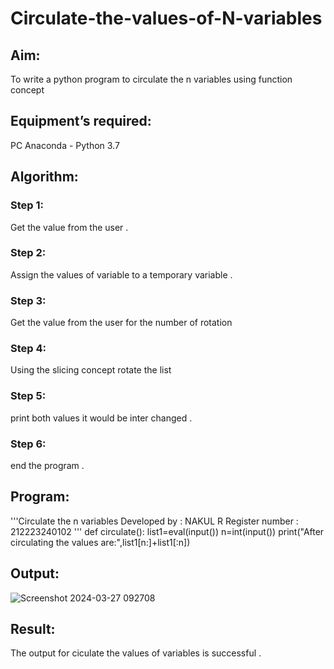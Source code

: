 # Circulate-the-values-of-N-variables
## Aim:
To write a python program to circulate the n variables using function concept
## Equipment’s required:
PC
Anaconda - Python 3.7
## Algorithm: 
### Step 1: 
Get the value from the user .
### Step 2: 
Assign the values of variable to a temporary variable .
### Step 3: 
Get the value from the user for the number of rotation
### Step 4: 
Using the slicing concept rotate the list

### Step 5: 
print both values it would be inter changed .
### Step 6: 
end the program .
## Program:
'''Circulate the n variables
Developed by : NAKUL R 
Register number : 212223240102
'''
def circulate():
    list1=eval(input())
    n=int(input())
    print("After circulating the values are:",list1[n:]+list1[:n])
## Output:
 ![Screenshot 2024-03-27 092708](https://github.com/Nakul1411/Circulate-the-values-of-N-variables/assets/138849780/d10c469c-6530-4a1f-a7b4-34cceee1644e)

## Result:
The output for ciculate the values of variables is successful .
